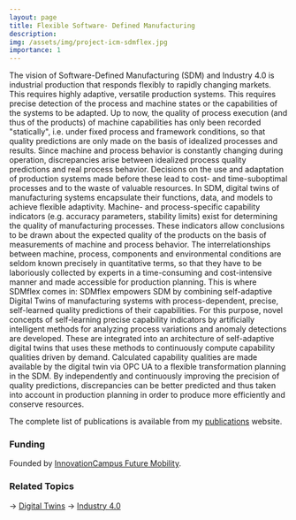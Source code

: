 ```yaml
---
layout: page
title: Flexible Software- Defined Manufacturing
description: 
img: /assets/img/project-icm-sdmflex.jpg
importance: 1
---
```


The vision of Software-Defined Manufacturing (SDM) and Industry 4.0 is industrial production that responds flexibly to rapidly changing markets. This requires highly adaptive, versatile production systems. This requires precise detection of the process and machine states or the capabilities of the systems to be adapted. Up to now, the quality of process execution (and thus of the products) of machine capabilities has only been recorded "statically", i.e. under fixed process and framework conditions, so that quality predictions are only made on the basis of idealized processes and results. Since machine and process behavior is constantly changing during operation, discrepancies arise between idealized process quality predictions and real process behavior. Decisions on the use and adaptation of production systems made before these lead to cost- and time-suboptimal processes and to the waste of valuable resources. In SDM, digital twins of manufacturing systems encapsulate their functions, data, and models to achieve flexible adaptivity. Machine- and process-specific capability indicators (e.g. accuracy parameters, stability limits) exist for determining the quality of manufacturing processes. These indicators allow conclusions to be drawn about the expected quality of the products on the basis of measurements of machine and process behavior. The interrelationships between machine, process, components and environmental conditions are seldom known precisely in quantitative terms, so that they have to be laboriously collected by experts in a time-consuming and cost-intensive manner and made accessible for production planning. This is where SDMflex comes in: SDMflex empowers SDM by combining self-adaptive Digital Twins of manufacturing systems with process-dependent, precise, self-learned quality predictions of their capabilities. For this purpose, novel concepts of self-learning precise capability indicators by artificially intelligent methods for analyzing process variations and anomaly detections are developed. These are integrated into an architecture of self-adaptive digital twins that uses these methods to continuously compute capability qualities driven by demand. Calculated capability qualities are made available by the digital twin via OPC UA to a flexible transformation planning in the SDM. By independently and continuously improving the precision of quality predictions, discrepancies can be better predicted and thus taken into account in production planning in order to produce more efficiently and conserve resources.

The complete list of publications is available from my [publications](https://awortmann.github.io/publications/) website.

### Funding

Founded by [InnovationCampus Future Mobility](https://www.icm-bw.de/).

### Related Topics

→ [Digital Twins](https://awortmann.github.io/research/digital_twins/)
→ [Industry 4.0](https://awortmann.github.io/research/industry_40/)
